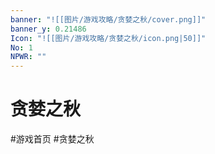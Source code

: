 ```yaml
---
banner: "![[图片/游戏攻略/贪婪之秋/cover.png]]"
banner_y: 0.21486
Icon: "![[图片/游戏攻略/贪婪之秋/icon.png|50]]"
No: 1
NPWR: ""
---
```

# 贪婪之秋



#游戏首页 #贪婪之秋